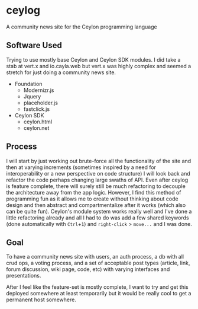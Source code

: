 # ceylog
A community news site for the Ceylon programming language

## Software Used

Trying to use mostly base Ceylon and Ceylon SDK modules.  I did take a stab at vert.x and io.cayla.web but vert.x was highly complex and seemed a stretch for just doing a community news site.

*   Foundation
	-   Modernizr.js
	-   Jquery
	-   placeholder.js
	-   fastclick.js
*   Ceylon SDK
	-   ceylon.html
	-   ceylon.net

## Process

I will start by just working out brute-force all the functionality of the site and then at varying increments (sometimes inspired by a need for interoperability or a new perspective on code structure) I will look back and refactor the code perhaps changing large swaths of API.  Even after ceylog is feature complete, there will surely still be much refactoring to decouple the architecture away from the app logic.  However, I find this method of programming fun as it allows me to create without thinking about code design and then abstract and compartmentalize after it works (which also can be quite fun). Ceylon's module system works really well and I've done a little refactoring already and all I had to do was add a few shared keywords (done automatically with `Ctrl`+`1`) and `right-click` > `move...` and I was done.

## Goal

To have a community news site with users, an auth process, a db with all crud ops, a voting process, and a set of acceptable post types (article, link, forum discussion, wiki page, code, etc) with varying interfaces and presentations.  

After I feel like the feature-set is mostly complete, I want to try and get this deployed somewhere at least temporarily but it would be really cool to get a permanent host somewhere.

